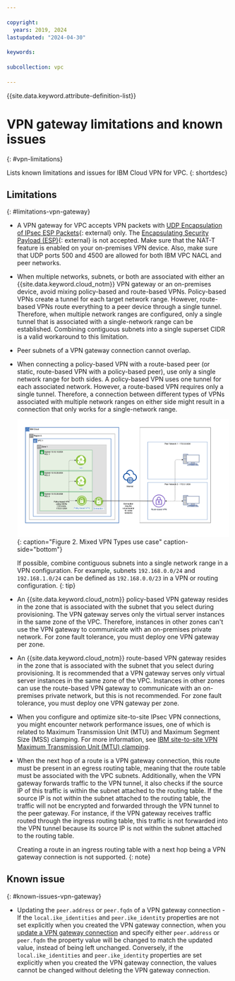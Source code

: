 ```yaml
---

copyright:
  years: 2019, 2024
lastupdated: "2024-04-30"

keywords:

subcollection: vpc

---
```


{{site.data.keyword.attribute-definition-list}}

# VPN gateway limitations and known issues
{: #vpn-limitations}

Lists known limitations and issues for IBM Cloud VPN for VPC.
{: shortdesc}

## Limitations
{: #limitations-vpn-gateway}

* A VPN gateway for VPC accepts VPN packets with [UDP Encapsulation of IPsec ESP Packets](https://datatracker.ietf.org/doc/html/rfc3948){: external} only. The [Encapsulating Security Payload (ESP)](https://datatracker.ietf.org/doc/html/rfc4303){: external} is not accepted. Make sure that the NAT-T feature is enabled on your on-premises VPN device. Also, make sure that UDP ports 500 and 4500 are allowed for both IBM VPC NACL and peer networks.
* When multiple networks, subnets, or both are associated with either an {{site.data.keyword.cloud_notm}} VPN gateway or an on-premises device, avoid mixing policy-based and route-based VPNs. Policy-based VPNs create a tunnel for each target network range. However, route-based VPNs route everything to a peer device through a single tunnel. Therefore, when multiple network ranges are configured, only a single tunnel that is associated with a single-network range can be established. Combining contiguous subnets into a single superset CIDR is a valid workaround to this limitation.
* Peer subnets of a VPN gateway connection cannot overlap.
* When connecting a policy-based VPN with a route-based peer (or static, route-based VPN with a policy-based peer), use only a single network range for both sides. A policy-based VPN uses one tunnel for each associated network. However, a route-based VPN requires only a single tunnel. Therefore, a connection between different types of VPNs associated with multiple network ranges on either side might result in a connection that only works for a single-network range.

   ![Mixed VPN types use case](images/vpn-mixed-types.png){: caption="Figure 2. Mixed VPN Types use case" caption-side="bottom"}

   If possible, combine contiguous subnets into a single network range in a VPN configuration. For example, subnets `192.168.0.0/24` and `192.168.1.0/24` can be defined as `192.168.0.0/23` in a VPN or routing configuration.
   {: tip}

* An {{site.data.keyword.cloud_notm}} policy-based VPN gateway resides in the zone that is associated with the subnet that you select during provisioning. The VPN gateway serves only the virtual server instances in the same zone of the VPC. Therefore, instances in other zones can't use the VPN gateway to communicate with an on-premises private network. For zone fault tolerance, you must deploy one VPN gateway per zone.
* An {{site.data.keyword.cloud_notm}} route-based VPN gateway resides in the zone that is associated with the subnet that you select during provisioning. It is recommended that a VPN gateway serves only virtual server instances in the same zone of the VPC. Instances in other zones can use the route-based VPN gateway to communicate with an on-premises private network, but this is not recommended. For zone fault tolerance, you must deploy one VPN gateway per zone.
* When you configure and optimize site-to-site IPsec VPN connections, you might encounter network performance issues, one of which is related to Maximum Transmission Unit (MTU) and Maximum Segment Size (MSS) clamping. For more information, see [IBM site-to-site VPN Maximum Transmission Unit (MTU) clamping](/docs/vpc?topic=vpc-about-mtu).
* When the next hop of a route is a VPN gateway connection, this route must be present in an egress routing table, meaning that the route table must be associated with the VPC subnets. Additionally, when the VPN gateway forwards traffic to the VPN tunnel, it also checks if the source IP of this traffic is within the subnet attached to the routing table. If the source IP is not within the subnet attached to the routing table, the traffic will not be encrypted and forwarded through the VPN tunnel to the peer gateway. For instance, if the VPN gateway receives traffic routed through the ingress routing table, this traffic is not forwarded into the VPN tunnel because its source IP is not within the subnet attached to the routing table.

   Creating a route in an ingress routing table with a next hop being a VPN gateway connection is not supported.
   {: note}

## Known issue
{: #known-issues-vpn-gateway}

* Updating the `peer.address` or `peer.fqdn` of a VPN gateway connection - If the `local.ike_identities` and `peer.ike_identity` properties are not set explicitly when you created the VPN gateway connection, when you [update a VPN gateway connection](/apidocs/vpc/latest#update-vpn-gateway-connection) and specify either `peer.address` or `peer.fqdn` the property value will be changed to match the updated value, instead of being left unchanged. Conversely, if the `local.ike_identities` and `peer.ike_identity` properties are set explicitly when you created the VPN gateway connection, the values cannot be changed without deleting the VPN gateway connection.
